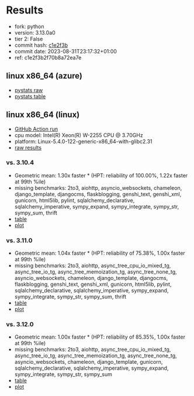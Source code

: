 # Results

- fork: python
- version: 3.13.0a0
- tier 2: False
- commit hash: [c1e2f3b](https://github.com/python/cpython/commit/c1e2f3b)
- commit date: 2023-08-31T23:17:32+01:00
- ref: c1e2f3b2f70b8a72ea7e

## linux x86_64 (azure)

- [pystats raw](bm-20230831-azure-x86_64-python-c1e2f3b2f70b8a72ea7e-3.13.0a0-c1e2f3b-pystats.json)
- [pystats table](bm-20230831-azure-x86_64-python-c1e2f3b2f70b8a72ea7e-3.13.0a0-c1e2f3b-pystats.md)

## linux x86_64 (linux)

- [GitHub Action run](https://github.com/faster-cpython/benchmarking/actions/runs/6043450161)
- cpu model: Intel(R) Xeon(R) W-2255 CPU @ 3.70GHz
- platform: Linux-5.4.0-122-generic-x86_64-with-glibc2.31
- [raw results](bm-20230831-linux-x86_64-python-c1e2f3b2f70b8a72ea7e-3.13.0a0-c1e2f3b.json)

### vs. 3.10.4

- Geometric mean: 1.30x faster \* (HPT: reliability of 100.00%, 1.22x faster at 99th %ile)
- missing benchmarks: 2to3, aiohttp, asyncio_websockets, chameleon, django_template, djangocms, flaskblogging, genshi_text, genshi_xml, gunicorn, html5lib, pylint, sqlalchemy_declarative, sqlalchemy_imperative, sympy_expand, sympy_integrate, sympy_str, sympy_sum, thrift
- [table](bm-20230831-linux-x86_64-python-c1e2f3b2f70b8a72ea7e-3.13.0a0-c1e2f3b-vs-3.10.4.md)
- [plot](bm-20230831-linux-x86_64-python-c1e2f3b2f70b8a72ea7e-3.13.0a0-c1e2f3b-vs-3.10.4.png)

### vs. 3.11.0

- Geometric mean: 1.04x faster \* (HPT: reliability of 75.38%, 1.00x faster at 99th %ile)
- missing benchmarks: 2to3, aiohttp, async_tree_cpu_io_mixed_tg, async_tree_io_tg, async_tree_memoization_tg, async_tree_none_tg, asyncio_websockets, chameleon, django_template, djangocms, flaskblogging, genshi_text, genshi_xml, gunicorn, html5lib, pylint, sqlalchemy_declarative, sqlalchemy_imperative, sympy_expand, sympy_integrate, sympy_str, sympy_sum, thrift
- [table](bm-20230831-linux-x86_64-python-c1e2f3b2f70b8a72ea7e-3.13.0a0-c1e2f3b-vs-3.11.0.md)
- [plot](bm-20230831-linux-x86_64-python-c1e2f3b2f70b8a72ea7e-3.13.0a0-c1e2f3b-vs-3.11.0.png)

### vs. 3.12.0

- Geometric mean: 1.00x faster \* (HPT: reliability of 85.35%, 1.00x faster at 99th %ile)
- missing benchmarks: 2to3, aiohttp, async_tree_cpu_io_mixed_tg, async_tree_io_tg, async_tree_memoization_tg, async_tree_none_tg, asyncio_websockets, chameleon, django_template, gunicorn, sqlalchemy_declarative, sqlalchemy_imperative, sympy_expand, sympy_integrate, sympy_str, sympy_sum
- [table](bm-20230831-linux-x86_64-python-c1e2f3b2f70b8a72ea7e-3.13.0a0-c1e2f3b-vs-3.12.0.md)
- [plot](bm-20230831-linux-x86_64-python-c1e2f3b2f70b8a72ea7e-3.13.0a0-c1e2f3b-vs-3.12.0.png)

